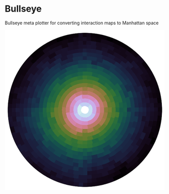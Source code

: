 # Bullseye
Bullseye meta plotter for converting interaction maps to Manhattan space


![bullseye](https://github.com/5centmike/Bullseye/blob/master/vc5C7.png)
